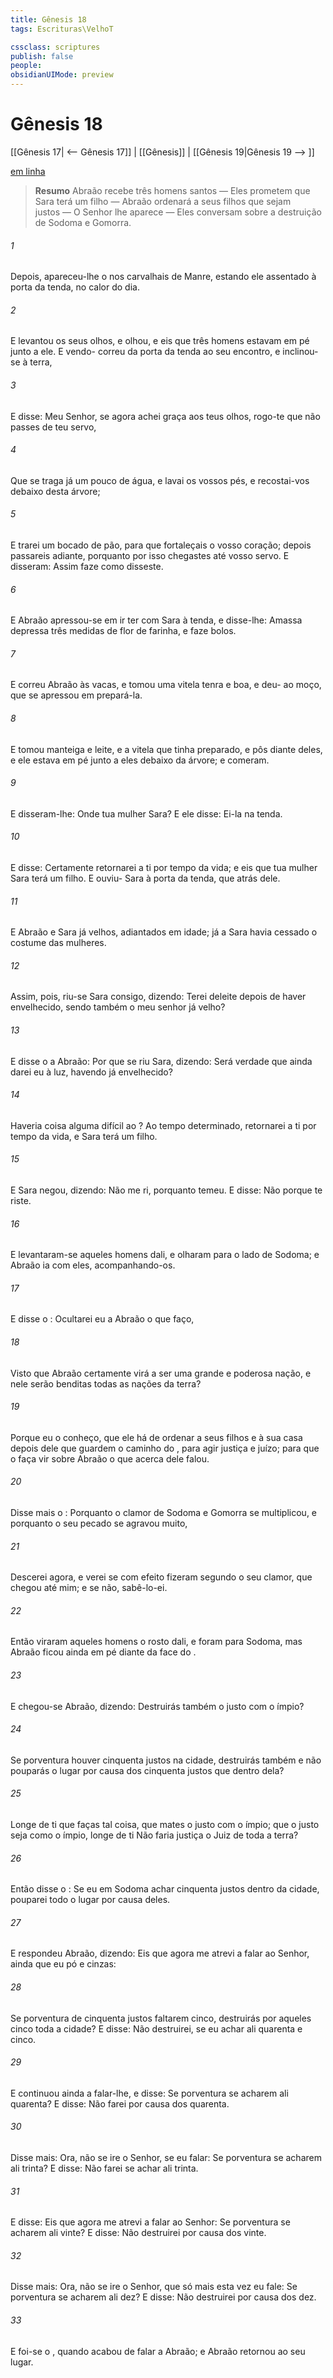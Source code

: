 ```yaml
---
title: Gênesis 18
tags: Escrituras\VelhoT

cssclass: scriptures
publish: false
people:
obsidianUIMode: preview
---
```


# Gênesis 18
[[Gênesis 17| <-- Gênesis 17]] | [[Gênesis]] | [[Gênesis 19|Gênesis 19 --> ]]

[em linha](https://churchofjesuschrist.org/study/scriptures/ot/gen/18?lang=por)

> __Resumo__
Abraão recebe três homens santos — Eles prometem que Sara terá um filho — Abraão ordenará a seus filhos que sejam justos — O Senhor lhe aparece — Eles conversam sobre a destruição de Sodoma e Gomorra.

###### 1 
Depois, apareceu-lhe o  nos carvalhais de Manre, estando ele assentado à porta da tenda, no calor do dia.

###### 2 
E levantou os seus olhos, e olhou, e eis que três homens estavam em pé junto a ele. E vendo- correu da porta da tenda ao seu encontro, e inclinou-se à terra,

###### 3 
E disse: Meu Senhor, se agora achei graça aos teus olhos, rogo-te que não passes de teu servo,

###### 4 
Que se traga já um pouco de água, e lavai os vossos pés, e recostai-vos debaixo desta árvore;

###### 5 
E trarei um bocado de pão, para que fortaleçais o vosso coração; depois passareis adiante, porquanto por isso chegastes até vosso servo. E disseram: Assim faze como disseste.

###### 6 
E Abraão apressou-se em ir ter com Sara à tenda, e disse-lhe: Amassa depressa três medidas de flor de farinha, e faze bolos.

###### 7 
E correu Abraão às vacas, e tomou uma vitela tenra e boa, e deu- ao moço, que se apressou em prepará-la.

###### 8 
E tomou manteiga e leite, e a vitela que tinha preparado, e pôs  diante deles, e ele estava em pé junto a eles debaixo da árvore; e comeram.

###### 9 
E disseram-lhe: Onde  tua mulher Sara? E ele disse: Ei-la  na tenda.

###### 10 
E disse: Certamente retornarei a ti por  tempo da vida; e eis que tua mulher Sara terá um filho. E ouviu- Sara à porta da tenda, que  atrás dele.

###### 11 
E  Abraão e Sara já velhos,  adiantados em idade; já a Sara havia cessado o costume das mulheres.

###### 12 
Assim, pois, riu-se Sara consigo, dizendo: Terei  deleite depois de haver envelhecido, sendo também o meu senhor já velho?

###### 13 
E disse o  a Abraão: Por que se riu Sara, dizendo: Será verdade que ainda darei eu à luz, havendo já envelhecido?

###### 14 
Haveria coisa alguma difícil ao ? Ao tempo determinado, retornarei a ti por  tempo da vida, e Sara terá um filho.

###### 15 
E Sara negou, dizendo: Não me ri, porquanto temeu. E  disse: Não  porque te riste.

###### 16 
E levantaram-se aqueles homens dali, e olharam para o lado de Sodoma; e Abraão ia com eles, acompanhando-os.

###### 17 
E disse o : Ocultarei eu a Abraão o que faço,

###### 18 
Visto que Abraão certamente virá a ser uma grande e poderosa nação, e nele serão benditas todas as nações da terra?

###### 19 
Porque eu o conheço, que ele há de ordenar a seus filhos e à sua casa depois dele que guardem o caminho do , para agir  justiça e juízo; para que o  faça vir sobre Abraão o que acerca dele falou.

###### 20 
Disse mais o : Porquanto o clamor de Sodoma e Gomorra se multiplicou, e porquanto o seu pecado se agravou muito,

###### 21 
Descerei agora, e verei se com efeito fizeram segundo o seu clamor, que chegou até mim; e se não, sabê-lo-ei.

###### 22 
Então viraram aqueles homens o rosto dali, e foram para Sodoma, mas Abraão ficou ainda em pé diante da face do .

###### 23 
E chegou-se Abraão, dizendo: Destruirás também o justo com o ímpio?

###### 24 
Se porventura houver cinquenta justos na cidade, destruirás também e não pouparás o lugar por causa dos cinquenta justos que  dentro dela?

###### 25 
Longe de ti que faças tal coisa, que mates o justo com o ímpio; que o justo seja como o ímpio, longe de ti  Não faria justiça o Juiz de toda a terra?

###### 26 
Então disse o : Se eu em Sodoma achar cinquenta justos dentro da cidade, pouparei todo o lugar por causa deles.

###### 27 
E respondeu Abraão, dizendo: Eis que agora me atrevi a falar ao Senhor, ainda que eu  pó e cinzas:

###### 28 
Se porventura de cinquenta justos faltarem cinco, destruirás por aqueles cinco toda a cidade? E disse: Não  destruirei, se eu achar ali quarenta e cinco.

###### 29 
E continuou ainda a falar-lhe, e disse: Se porventura se acharem ali quarenta? E disse: Não  farei por causa dos quarenta.

###### 30 
Disse mais: Ora, não se ire o Senhor, se eu  falar: Se porventura se acharem ali trinta? E disse: Não  farei se achar ali trinta.

###### 31 
E disse: Eis que agora me atrevi a falar ao Senhor: Se porventura se acharem ali vinte? E disse: Não  destruirei por causa dos vinte.

###### 32 
Disse mais: Ora, não se ire o Senhor, que  só mais esta vez eu fale: Se porventura se acharem ali dez? E disse: Não  destruirei por causa dos dez.

###### 33 
E foi-se o , quando acabou de falar a Abraão; e Abraão retornou ao seu lugar.

